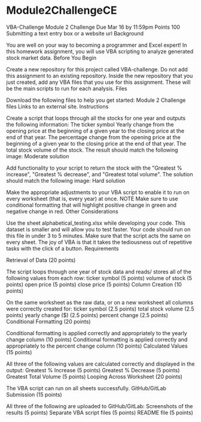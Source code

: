 # Module2ChallengeCE
VBA-Challenge
Module 2 Challenge
Due Mar 16 by 11:59pm  Points 100  Submitting a text entry box or a website url
Background

You are well on your way to becoming a programmer and Excel expert! In this homework assignment, you will use VBA scripting to analyze generated stock market data.
Before You Begin

Create a new repository for this project called VBA-challenge. Do not add this assignment to an existing repository.
Inside the new repository that you just created, add any VBA files that you use for this assignment. These will be the main scripts to run for each analysis.
Files

Download the following files to help you get started:
Module 2 Challenge files Links to an external site.
Instructions

Create a script that loops through all the stocks for one year and outputs the following information:
The ticker symbol
Yearly change from the opening price at the beginning of a given year to the closing price at the end of that year.
The percentage change from the opening price at the beginning of a given year to the closing price at the end of that year.
The total stock volume of the stock. The result should match the following image:
Moderate solution

Add functionality to your script to return the stock with the "Greatest % increase", "Greatest % decrease", and "Greatest total volume". The solution should match the following image:
Hard solution

Make the appropriate adjustments to your VBA script to enable it to run on every worksheet (that is, every year) at once.
NOTE
Make sure to use conditional formatting that will highlight positive change in green and negative change in red.
Other Considerations

Use the sheet alphabetical_testing.xlsx while developing your code. This dataset is smaller and will allow you to test faster. Your code should run on this file in under 3 to 5 minutes.
Make sure that the script acts the same on every sheet. The joy of VBA is that it takes the tediousness out of repetitive tasks with the click of a button.
Requirements

Retrieval of Data (20 points)

The script loops through one year of stock data and reads/ stores all of the following values from each row:
ticker symbol (5 points)
volume of stock (5 points)
open price (5 points)
close price (5 points)
Column Creation (10 points)

On the same worksheet as the raw data, or on a new worksheet all columns were correctly created for:
ticker symbol (2.5 points)
total stock volume (2.5 points)
yearly change ($) (2.5 points)
percent change (2.5 points)
Conditional Formatting (20 points)

Conditional formatting is applied correctly and appropriately to the yearly change column (10 points)
Conditional formatting is applied correctly and appropriately to the percent change column (10 points)
Calculated Values (15 points)

All three of the following values are calculated correctly and displayed in the output:
Greatest % Increase (5 points)
Greatest % Decrease (5 points)
Greatest Total Volume (5 points)
Looping Across Worksheet (20 points)

The VBA script can run on all sheets successfully.
GitHub/GitLab Submission (15 points)

All three of the following are uploaded to GitHub/GitLab:
Screenshots of the results (5 points)
Separate VBA script files (5 points)
README file (5 points)
